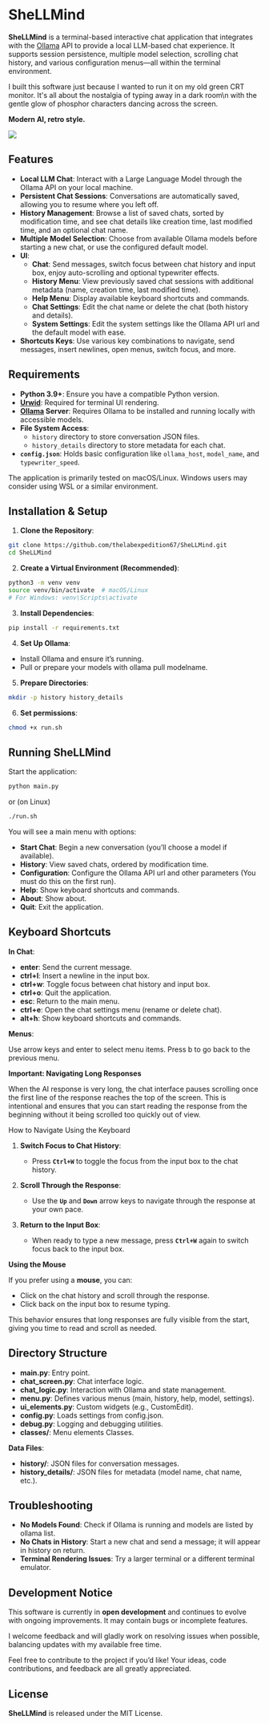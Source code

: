 # SheLLMind

**SheLLMind** is a terminal-based interactive chat application that integrates with the [Ollama](https://ollama.ai/) API to provide a local LLM-based chat experience. It supports session persistence, multiple model selection, scrolling chat history, and various configuration menus—all within the terminal environment.

I built this software just because I wanted to run it on my old green CRT monitor. It's all about the nostalgia of typing away in a dark room\n with the gentle glow of phosphor characters dancing across the screen.

**Modern AI, retro style.**

![](http://thelabexpedition67.com/vectors/github/shellmind/shellmind_1s.jpg)

## Features

- **Local LLM Chat**: Interact with a Large Language Model through the Ollama API on your local machine.
- **Persistent Chat Sessions**: Conversations are automatically saved, allowing you to resume where you left off.
- **History Management**: Browse a list of saved chats, sorted by modification time, and see chat details like creation time, last modified time, and an optional chat name.
- **Multiple Model Selection**: Choose from available Ollama models before starting a new chat, or use the configured default model.
- **UI**:
  - **Chat**: Send messages, switch focus between chat history and input box, enjoy auto-scrolling and optional typewriter effects.
  - **History Menu**: View previously saved chat sessions with additional metadata (name, creation time, last modified time).
  - **Help Menu**: Display available keyboard shortcuts and commands.
  - **Chat Settings**: Edit the chat name or delete the chat (both history and details).
  - **System Settings**: Edit the system settings like the Ollama API url and the default model with ease.
- **Shortcuts Keys**: Use various key combinations to navigate, send messages, insert newlines, open menus, switch focus, and more.

## Requirements

- **Python 3.9+**: Ensure you have a compatible Python version.
- **[Urwid](https://urwid.org/)**: Required for terminal UI rendering.
- **[Ollama](https://ollama.ai/) Server**: Requires Ollama to be installed and running locally with accessible models.
- **File System Access**:
  - `history` directory to store conversation JSON files.
  - `history_details` directory to store metadata for each chat.
- **`config.json`**: Holds basic configuration like `ollama_host`, `model_name`, and `typewriter_speed`.

The application is primarily tested on macOS/Linux. Windows users may consider using WSL or a similar environment.

## Installation & Setup

1. **Clone the Repository**:
  ```bash
  git clone https://github.com/thelabexpedition67/SheLLMind.git
  cd SheLLMind
  ```
2. **Create a Virtual Environment (Recommended)**:
  ```bash
  python3 -m venv venv
  source venv/bin/activate  # macOS/Linux
  # For Windows: venv\Scripts\activate
  ```
3. **Install Dependencies**:
  ```bash
  pip install -r requirements.txt
  ```
4. **Set Up Ollama**:

  - Install Ollama and ensure it’s running.
  - Pull or prepare your models with ollama pull modelname.

5. **Prepare Directories**:
  ```bash
  mkdir -p history history_details
  ```
6. **Set permissions**:
  ```bash
  chmod +x run.sh
  ```  
## Running SheLLMind

Start the application:
  ```bash
  python main.py
  ```
  or (on Linux)
  ```bash
  ./run.sh
  ```
You will see a main menu with options:
- **Start Chat**: Begin a new conversation (you’ll choose a model if available).
- **History**: View saved chats, ordered by modification time.
- **Configuration**: Configure the Ollama API url and other parameters (You must do this on the first run).
- **Help**: Show keyboard shortcuts and commands.
- **About**: Show about.
- **Quit**: Exit the application.

## Keyboard Shortcuts

**In Chat**:
  - **enter**: Send the current message.
  - **ctrl+l**: Insert a newline in the input box.
  - **ctrl+w**: Toggle focus between chat history and input box.
  - **ctrl+o**: Quit the application.
  - **esc**: Return to the main menu.
  - **ctrl+e**: Open the chat settings menu (rename or delete chat).
  - **alt+h**: Show keyboard shortcuts and commands.

**Menus**:

Use arrow keys and enter to select menu items.
Press b to go back to the previous menu.

**Important: Navigating Long Responses**

When the AI response is very long, the chat interface pauses scrolling once the first line of the response reaches the top of the screen. This is intentional and ensures that you can start reading the response from the beginning without it being scrolled too quickly out of view.

How to Navigate Using the Keyboard

1. **Switch Focus to Chat History**:
   - Press **`Ctrl+W`** to toggle the focus from the input box to the chat history.

2. **Scroll Through the Response**:
   - Use the **`Up`** and **`Down`** arrow keys to navigate through the response at your own pace.

3. **Return to the Input Box**:
   - When ready to type a new message, press **`Ctrl+W`** again to switch focus back to the input box.

**Using the Mouse**

If you prefer using a **mouse**, you can:
- Click on the chat history and scroll through the response.
- Click back on the input box to resume typing.

This behavior ensures that long responses are fully visible from the start, giving you time to read and scroll as needed.

## Directory Structure
  - **main.py**: Entry point.
  - **chat_screen.py**: Chat interface logic.
  - **chat_logic.py**: Interaction with Ollama and state management.
  - **menu.py**: Defines various menus (main, history, help, model, settings).
  - **ui_elements.py**: Custom widgets (e.g., CustomEdit).
  - **config.py**: Loads settings from config.json.
  - **debug.py**: Logging and debugging utilities.
  - **classes/**: Menu elements Classes.
  
**Data Files**:
  - **history/**: JSON files for conversation messages.
  - **history_details/**: JSON files for metadata (model name, chat name, etc.).

## Troubleshooting
- **No Models Found**: Check if Ollama is running and models are listed by ollama list.
- **No Chats in History**: Start a new chat and send a message; it will appear in history on return.
- **Terminal Rendering Issues**: Try a larger terminal or a different terminal emulator.

## Development Notice

This software is currently in **open development** and continues to evolve with ongoing improvements. It may contain bugs or incomplete features. 

I welcome feedback and will gladly work on resolving issues when possible, balancing updates with my available free time.

Feel free to contribute to the project if you’d like! Your ideas, code contributions, and feedback are all greatly appreciated.

## License

**SheLLMind** is released under the MIT License.
